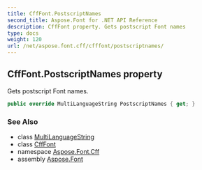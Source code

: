 ```yaml
---
title: CffFont.PostscriptNames
second_title: Aspose.Font for .NET API Reference
description: CffFont property. Gets postscript Font names
type: docs
weight: 120
url: /net/aspose.font.cff/cfffont/postscriptnames/
---
```

## CffFont.PostscriptNames property

Gets postscript Font names.

```csharp
public override MultiLanguageString PostscriptNames { get; }
```

### See Also

* class [MultiLanguageString](../../../aspose.font/multilanguagestring/)
* class [CffFont](../)
* namespace [Aspose.Font.Cff](../../cfffont/)
* assembly [Aspose.Font](../../../)


